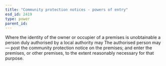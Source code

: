 ```yaml
---
title: "Community protection notices - powers of entry"
esd_id: 2419
type: power
parent_id:  
---
```


Where the identity of the owner or occupier of a premises is unobtainable a person duly authorised by a local authority may The authorised person may—
 post the community protection notice on the premises;
and enter the premises, or other premises, to the extent reasonably necessary for that purpose.

